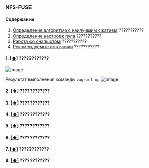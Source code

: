 ### NFS-FUSE

#### <a name='toc'>Содержание</a>
1. [Определение алгоритма с наилучшим сжатием](#compression) ???????????
2. [Определение настроек пула](#pool_settings) ???????????
3. [Работа со снапшотом](#snapshots) ???????????
4. [Рекомендуемые источники](#recommended_sources) ???????????

#### 1. [[⬆]](#toc) <a name='????'>????????????</a>
![image](https://github.com/user-attachments/assets/728e5599-fca5-4c2f-9c74-dceae04d6914)

Результат выполнения команды `vagrant up`
![image](https://github.com/user-attachments/assets/afdd54d7-0c98-4d4b-ba07-2ecc96d83612)

#### 2. [[⬆]](#toc) <a name='????'>????????????</a>

#### 3. [[⬆]](#toc) <a name='????'>????????????</a>

#### 4. [[⬆]](#toc) <a name='????'>????????????</a>

#### 5. [[⬆]](#toc) <a name='????'>????????????</a>

#### 6. [[⬆]](#toc) <a name='????'>????????????</a>

#### 7. [[⬆]](#toc) <a name='????'>????????????</a>

#### 8. [[⬆]](#toc) <a name='compression'>????????????</a>
